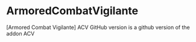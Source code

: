 # ArmoredCombatVigilante
[Armored Combat Vigilante] ACV GitHub version is a github version of the addon ACV
